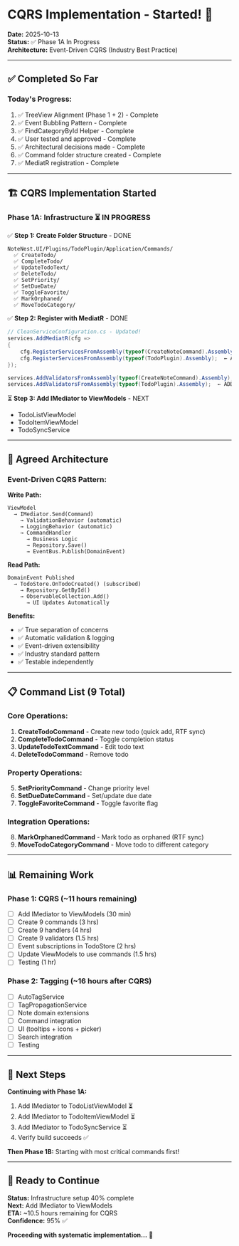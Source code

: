 # CQRS Implementation - Started! 🚀

**Date:** 2025-10-13  
**Status:** ✅ Phase 1A In Progress  
**Architecture:** Event-Driven CQRS (Industry Best Practice)

---

## ✅ Completed So Far

### **Today's Progress:**
1. ✅ TreeView Alignment (Phase 1 + 2) - Complete
2. ✅ Event Bubbling Pattern - Complete
3. ✅ FindCategoryById Helper - Complete
4. ✅ User tested and approved - Complete
5. ✅ Architectural decisions made - Complete
6. ✅ Command folder structure created - Complete
7. ✅ MediatR registration - Complete

---

## 🏗️ CQRS Implementation Started

### **Phase 1A: Infrastructure** ⏳ IN PROGRESS

✅ **Step 1: Create Folder Structure** - DONE
```
NoteNest.UI/Plugins/TodoPlugin/Application/Commands/
  ✅ CreateTodo/
  ✅ CompleteTodo/
  ✅ UpdateTodoText/
  ✅ DeleteTodo/
  ✅ SetPriority/
  ✅ SetDueDate/
  ✅ ToggleFavorite/
  ✅ MarkOrphaned/
  ✅ MoveTodoCategory/
```

✅ **Step 2: Register with MediatR** - DONE
```csharp
// CleanServiceConfiguration.cs - Updated!
services.AddMediatR(cfg =>
{
    cfg.RegisterServicesFromAssembly(typeof(CreateNoteCommand).Assembly);
    cfg.RegisterServicesFromAssembly(typeof(TodoPlugin).Assembly);  ← ADDED
});

services.AddValidatorsFromAssembly(typeof(CreateNoteCommand).Assembly);
services.AddValidatorsFromAssembly(typeof(TodoPlugin).Assembly);  ← ADDED
```

⏳ **Step 3: Add IMediator to ViewModels** - NEXT
- TodoListViewModel
- TodoItemViewModel
- TodoSyncService

---

## 🎯 Agreed Architecture

### **Event-Driven CQRS Pattern:**

**Write Path:**
```
ViewModel 
  → IMediator.Send(Command)
    → ValidationBehavior (automatic)
    → LoggingBehavior (automatic)
    → CommandHandler
      → Business Logic
      → Repository.Save()
      → EventBus.Publish(DomainEvent)
```

**Read Path:**
```
DomainEvent Published
  → TodoStore.OnTodoCreated() (subscribed)
    → Repository.GetById()
    → ObservableCollection.Add()
      → UI Updates Automatically
```

**Benefits:**
- ✅ True separation of concerns
- ✅ Automatic validation & logging
- ✅ Event-driven extensibility
- ✅ Industry standard pattern
- ✅ Testable independently

---

## 📋 Command List (9 Total)

### **Core Operations:**
1. **CreateTodoCommand** - Create new todo (quick add, RTF sync)
2. **CompleteTodoCommand** - Toggle completion status
3. **UpdateTodoTextCommand** - Edit todo text
4. **DeleteTodoCommand** - Remove todo

### **Property Operations:**
5. **SetPriorityCommand** - Change priority level
6. **SetDueDateCommand** - Set/update due date
7. **ToggleFavoriteCommand** - Toggle favorite flag

### **Integration Operations:**
8. **MarkOrphanedCommand** - Mark todo as orphaned (RTF sync)
9. **MoveTodoCategoryCommand** - Move todo to different category

---

## 📊 Remaining Work

### **Phase 1: CQRS** (~11 hours remaining)
- [ ] Add IMediator to ViewModels (30 min)
- [ ] Create 9 commands (3 hrs)
- [ ] Create 9 handlers (4 hrs)
- [ ] Create 9 validators (1.5 hrs)
- [ ] Event subscriptions in TodoStore (2 hrs)
- [ ] Update ViewModels to use commands (1.5 hrs)
- [ ] Testing (1 hr)

### **Phase 2: Tagging** (~16 hours after CQRS)
- [ ] AutoTagService
- [ ] TagPropagationService
- [ ] Note domain extensions
- [ ] Command integration
- [ ] UI (tooltips + icons + picker)
- [ ] Search integration
- [ ] Testing

---

## 🎯 Next Steps

**Continuing with Phase 1A:**
1. Add IMediator to TodoListViewModel ⏳
2. Add IMediator to TodoItemViewModel ⏳
3. Add IMediator to TodoSyncService ⏳
4. Verify build succeeds ✅

**Then Phase 1B:**
Starting with most critical commands first!

---

## 💪 Ready to Continue

**Status:** Infrastructure setup 40% complete  
**Next:** Add IMediator to ViewModels  
**ETA:** ~10.5 hours remaining for CQRS  
**Confidence:** 95% ✅

**Proceeding with systematic implementation...** 🚀


